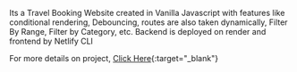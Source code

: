 Its a Travel Booking Website created in Vanilla Javascript with features like conditional rendering, Debouncing, routes are also taken dynamically, Filter By Range, Filter by Category, etc.
Backend is deployed on render and frontend by Netlify CLI

For more details on project, 
[Click Here](  https://www.crio.do/learn/portfolio/jeevraj-vjti/ME_QTRIPDYNAMIC){:target="_blank"}


